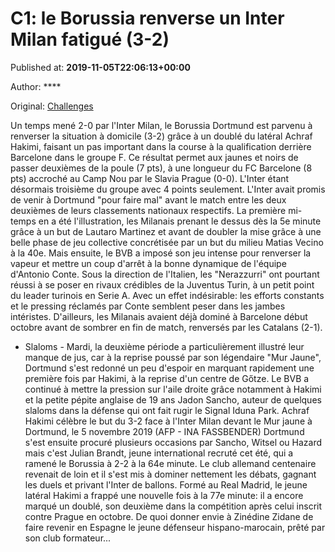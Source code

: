 
# C1: le Borussia renverse un Inter Milan fatigué (3-2)

Published at: **2019-11-05T22:06:13+00:00**

Author: ****

Original: [Challenges](https://www.challenges.fr/sport/c1-le-borussia-renverse-un-inter-milan-fatigue-3-2_683322)

Un temps mené 2-0 par l'Inter Milan, le Borussia Dortmund est parvenu à renverser la situation à domicile (3-2) grâce à un doublé du latéral Achraf Hakimi, faisant un pas important dans la course à la qualification derrière Barcelone dans le groupe F.
Ce résultat permet aux jaunes et noirs de passer deuxièmes de la poule (7 pts), à une longueur du FC Barcelone (8 pts) accroché au Camp Nou par le Slavia Prague (0-0). L'Inter étant désormais troisième du groupe avec 4 points seulement.
L'Inter avait promis de venir à Dortmund "pour faire mal" avant le match entre les deux deuxièmes de leurs classements nationaux respectifs. La première mi-temps en a été l'illustration, les Milanais prenant le dessus dès la 5e minute grâce à un but de Lautaro Martinez et avant de doubler la mise grâce à une belle phase de jeu collective concrétisée par un but du milieu Matias Vecino à la 40e.
Mais ensuite, le BVB a imposé son jeu intense pour renverser la vapeur et mettre un coup d'arrêt à la bonne dynamique de l'équipe d'Antonio Conte.
Sous la direction de l'Italien, les "Nerazzurri" ont pourtant réussi à se poser en rivaux crédibles de la Juventus Turin, à un petit point du leader turinois en Serie A. Avec un effet indésirable: les efforts constants et le pressing réclamés par Conte semblent peser dans les jambes intéristes. D'ailleurs, les Milanais avaient déjà dominé à Barcelone début octobre avant de sombrer en fin de match, renversés par les Catalans (2-1).
- Slaloms -
Mardi, la deuxième période a particulièrement illustré leur manque de jus, car à la reprise poussé par son légendaire "Mur Jaune", Dortmund s'est redonné un peu d'espoir en marquant rapidement une première fois par Hakimi, à la reprise d'un centre de Gőtze. Le BVB a continué à mettre la pression sur l'aile droite grâce notamment à Hakimi et la petite pépite anglaise de 19 ans Jadon Sancho, auteur de quelques slaloms dans la défense qui ont fait rugir le Signal Iduna Park.
Achraf Hakimi célèbre le but du 3-2 face à l'Inter Milan devant le Mur jaune à Dortmund, le 5 novembre 2019 (AFP - INA FASSBENDER)
Dortmund s'est ensuite procuré plusieurs occasions par Sancho, Witsel ou Hazard mais c'est Julian Brandt, jeune international recruté cet été, qui a ramené le Borussia à 2-2 à la 64e minute.
Le club allemand centenaire revenait de loin et il s'est mis à dominer nettement les débats, gagnant les duels et privant l'Inter de ballons.
Formé au Real Madrid, le jeune latéral Hakimi a frappé une nouvelle fois à la 77e minute: il a encore marqué un doublé, son deuxième dans la compétition après celui inscrit contre Prague en octobre.
De quoi donner envie à Zinédine Zidane de faire revenir en Espagne le jeune défenseur hispano-marocain, prêté par son club formateur...
